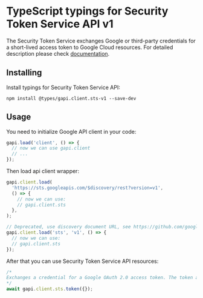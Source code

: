 # TypeScript typings for Security Token Service API v1

The Security Token Service exchanges Google or third-party credentials for a short-lived access token to Google Cloud resources.
For detailed description please check [documentation](http://cloud.google.com/iam/docs/workload-identity-federation).

## Installing

Install typings for Security Token Service API:

```
npm install @types/gapi.client.sts-v1 --save-dev
```

## Usage

You need to initialize Google API client in your code:

```typescript
gapi.load('client', () => {
  // now we can use gapi.client
  // ...
});
```

Then load api client wrapper:

```typescript
gapi.client.load(
  'https://sts.googleapis.com/$discovery/rest?version=v1',
  () => {
    // now we can use:
    // gapi.client.sts
  },
);
```

```typescript
// Deprecated, use discovery document URL, see https://github.com/google/google-api-javascript-client/blob/master/docs/reference.md#----gapiclientloadname----version----callback--
gapi.client.load('sts', 'v1', () => {
  // now we can use:
  // gapi.client.sts
});
```

After that you can use Security Token Service API resources: <!-- TODO: make this work for multiple namespaces -->

```typescript
/*
Exchanges a credential for a Google OAuth 2.0 access token. The token asserts an external identity within an identity pool, or it applies a Credential Access Boundary to a Google access token. Note that workforce pools do not support Credential Access Boundaries. When you call this method, do not send the `Authorization` HTTP header in the request. This method does not require the `Authorization` header, and using the header can cause the request to fail.
*/
await gapi.client.sts.token({});
```
